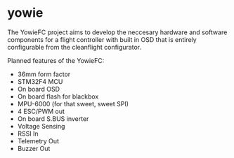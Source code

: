 # yowie

The YowieFC project aims to develop the neccesary hardware and software components for a flight controller with built in OSD that is entirely configurable from the cleanflight configurator.

Planned features of the YowieFC:

* 36mm form factor
* STM32F4 MCU
* On board OSD
* On board flash for blackbox
* MPU-6000 (for that sweet, sweet SPI)
* 4 ESC/PWM out
* On board S.BUS inverter
* Voltage Sensing
* RSSI In
* Telemetry Out
* Buzzer Out
